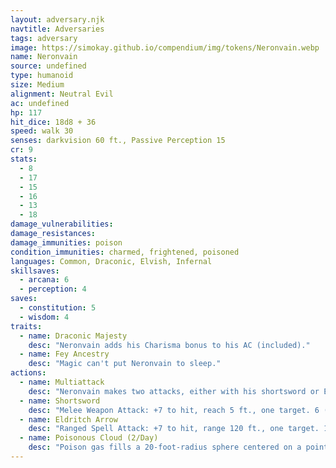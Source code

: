 ```yaml
---
layout: adversary.njk
navtitle: Adversaries
tags: adversary
image: https://simokay.github.io/compendium/img/tokens/Neronvain.webp
name: Neronvain
source: undefined
type: humanoid
size: Medium
alignment: Neutral Evil
ac: undefined
hp: 117
hit_dice: 18d8 + 36
speed: walk 30
senses: darkvision 60 ft., Passive Perception 15
cr: 9
stats:
  - 8
  - 17
  - 15
  - 16
  - 13
  - 18
damage_vulnerabilities: 
damage_resistances: 
damage_immunities: poison
condition_immunities: charmed, frightened, poisoned
languages: Common, Draconic, Elvish, Infernal
skillsaves:
  - arcana: 6
  - perception: 4
saves:
  - constitution: 5
  - wisdom: 4
traits:
  - name: Draconic Majesty
    desc: "Neronvain adds his Charisma bonus to his AC (included)."
  - name: Fey Ancestry
    desc: "Magic can't put Neronvain to sleep."
actions:
  - name: Multiattack
    desc: "Neronvain makes two attacks, either with his shortsword or Eldritch Arrow."
  - name: Shortsword
    desc: "Melee Weapon Attack: +7 to hit, reach 5 ft., one target. 6 (1d6 + 3) piercing damage plus 13 (3d8) poison damage."
  - name: Eldritch Arrow
    desc: "Ranged Spell Attack: +7 to hit, range 120 ft., one target. 11 (2d10) force damage plus 9 (2d8) poison damage."
  - name: Poisonous Cloud (2/Day)
    desc: "Poison gas fills a 20-foot-radius sphere centered on a point Neronvain can see within 50 feet of him. The gas spreads around corners and remains until the start of Neronvain's next turn. Each creature that starts its turn in the gas must succeed on a DC 16 Constitution saving throw or be poisoned for 1 minute. A creature can repeat the saving throw at the end of each of its turns, ending the effect on itself on a success."
---
```


